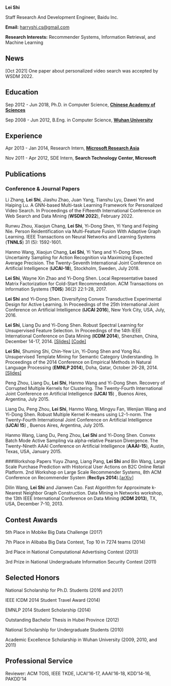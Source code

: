 <!--<body>
<div style="float:right;width:200px">
<img src="leishi_s.jpg">
</div>
</body>-->

**Lei Shi**

Staff Research And Development Engineer, Baidu Inc.

<b>Email:</b> <a href="mailto:harryshi.cs@gmail.com">harryshi.cs@gmail.com</a>

<b>Research Interests:</b> Recommender Systems, Information Retrieval, and Machine Learning

## News
[Oct 2021] One paper about personalized video search was accepted by WSDM 2022.

## Education
Sep 2012 - Jun 2018, Ph.D. in Computer Science, <a href="http://english.cas.cn" rel="nofollow"><b>Chinese Academy of Sciences</b></a>

Sep 2008 - Jun 2012, B.Eng. in Computer Science, <a href="http://en.whu.edu.cn" rel="nofollow"><b>Wuhan University</b></a>

## Experience
Apr 2013 - Jan 2014, Research Intern, <a href="http://research.microsoft.com/en-us/labs/asia/" rel="nofollow"><b>Microsoft Research Asia</b></a>

Nov 2011 - Apr 2012, SDE Intern, <b>Search Technology Center, Microsoft</b>

## Publications
### Conference & Journal Papers
Li Zhang, **Lei Shi**, Jiashu Zhao, Juan Yang, Tianshu Lyu, Dawei Yin and Haiping Lu. A GNN-based Multi-task Learning Framework for Personalized Video Search. In Proceedings of the Fifteenth International Conference on Web Search and Data Mining (**WSDM 2022**), February 2022.

Runwu Zhou, Xiaojun Chang, **Lei Shi**, Yi-Dong Shen, Yi Yang and Feiping Nie. Person Reidentification via Multi-Feature Fusion With Adaptive Graph Learning. IEEE Transactions on Neural Networks and Learning Systems (**TNNLS**) 31 (5): 1592-1601.

Hanmo Wang, Xiaojun Chang, **Lei Shi**, Yi Yang and Yi-Dong Shen. Uncertainty Sampling for Action Recognition via Maximizing Expected Average Precision. The Twenty-Seventh International Joint Conference on Artificial Intelligence (**IJCAI-18**), Stockholm, Sweden, July 2018.

**Lei Shi**, Wayne Xin Zhao and Yi-Dong Shen. Local Representative based Matrix Factorization for Cold-Start Recommendation. ACM Transactions on Information Systems (**TOIS**) 36(2) 22:1-28, 2017.

**Lei Shi** and Yi-Dong Shen. Diversifying Convex Transductive Experimental Design for Active Learning. In Proceedings of the 25th International Joint Conference on Artificial Intelligence (**IJCAI 2016**), New York City, USA, July, 2016.

**Lei Shi**, Liang Du and Yi-Dong Shen. Robust Spectral Learning for Unsupervised Feature Selection. In Proceedings of the 14th IEEE International Conference on Data Mining (**ICDM 2014**), Shenzhen, China, December 14-17, 2014. <a href="./pubs/RSFS_talk_ICDM14.pdf"> [Slides]</a> <a href="./codes/RSFS.rar"> [Code]</a>	
										
**Lei Shi**, Shuming Shi, Chin-Yew Lin, Yi-Dong Shen and Yong Rui. Unsupervised Template Mining for Semantic Category Understanding. In Proceedings of the 2014 Conference on Empirical Methods in Natural Language Processing (**EMNLP 2014**), Doha, Qatar, October 26-28, 2014.<a href="./pubs/Template_talk_EMNLP14.pdf"> [Slides]</a>
									
Peng Zhou, Liang Du, **Lei Shi**, Hanmo Wang and Yi-Dong Shen. Recovery of Corrupted Multiple Kernels for Clustering. The Twenty-Fourth International Joint Conference on Artificial Intelligence (**IJCAI 15**) , Buenos Aires, Argentina, July 2015.</li>
									
Liang Du, Peng Zhou, **Lei Shi**, Hanmo Wang, Mingyu Fan, Wenjian Wang and Yi-Dong Shen. Robust Multiple Kernel K-means using L2-1-norm. The Twenty-Fourth International Joint Conference on Artificial Intelligence (**IJCAI 15**) , Buenos Aires, Argentina, July 2015.
									
Hanmo Wang, Liang Du, Peng Zhou, **Lei Shi** and Yi-Dong Shen. Convex Batch Mode Active Sampling via alpha-relative Pearson Divergence. The Twenty-Nineth AAAI Conference on Artificial Intelligence (**AAAI-15**), Austin, Texas, USA, January 2015.
									
###Workshop Papers
Yuyu Zhang, Liang Pang, **Lei Shi** and Bin Wang, Large Scale Purchase Prediction with Historical User Actions on B2C Online Retail Platform. 2nd Workshop on Large Scale Recommender Systems, 8th ACM Conference on Recommender System (**RecSys 2014**).<a href="https://arxiv.org/pdf/1408.6515.pdf">[arXiv]</a>
									
Dilin Wang, **Lei Shi** and Jianwen Cao. Fast Algorithm for Approximate k-Nearest Neighbor Graph Construction. Data Mining in Networks workshop, the 13th IEEE International Conference on Data Mining (**ICDM 2013**), TX, USA, December 7-10, 2013.

## Contest Awards
5th Place in Mobike Big Data Challenge (2017)

7th Place in Alibaba Big Data Contest, Top 10 in 7274 teams (2014)

3rd Place in National Computational Advertising Contest (2013)

3rd Prize in National Undergraduate Information Security Contest (2011)

## Selected Honors
National Scholarship for Ph.D. Students (2016 and 2017)

IEEE ICDM 2014 Student Travel Award (2014)

EMNLP 2014 Student Scholarship (2014)

Outstanding Bachelor Thesis in Hubei Province (2012)

National Scholarship for Undergraduate Students (2010)

Academic Excellence Scholarship in Wuhan University (2009, 2010, and 2011)

## Professional Service
Reviewer: ACM TOIS, IEEE TKDE, IJCAI'16-17, AAAI'16-18, KDD'14-16, PAKDD'14
